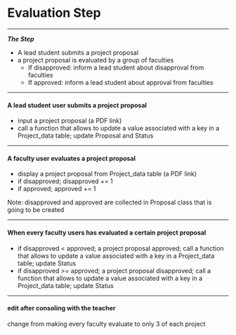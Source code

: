 # Evaluation Step

---

***The Step***

* A lead student submits a project proposal
* a project proposal is evaluated by a group of faculties
    - If disapproved: inform a lead student about disapproval from faculties
    - If approved: inform a lead student about approval from faculties

---

#### A lead student user submits a project proposal
- input a project proposal (a PDF link)
- call a function that allows to update a value associated with a key in a Project_data table; update Proposal and Status

---

#### A faculty user evaluates a project proposal
- display a project proposal from Project_data table (a PDF link)
- if disapproved; disapproved += 1
- if approved; approved += 1 

Note: disapproved and approved are collected in Proposal class that is going to be created

---

#### When every faculty users has evaluated a certain project proposal
- if disapproved < approved; a project proposal approved; call a function that allows to update a value associated with a key in a Project_data table; update Status
- if disapproved >= approved; a project proposal disapproved; call a function that allows to update a value associated with a key in a Project_data table; update Status

---

#### edit after consoling with the teacher
change from making every faculty evaluate to only 3 of each project
